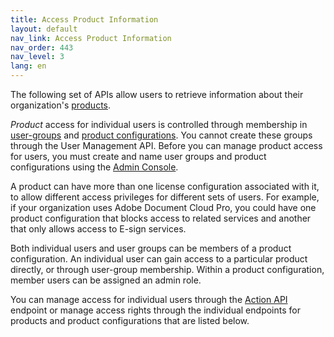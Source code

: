 ```yaml
---
title: Access Product Information
layout: default
nav_link: Access Product Information
nav_order: 443
nav_level: 3
lang: en
---
```


The following set of APIs allow users to retrieve information about their organization's [products](glossary.html#product).

_Product_ access for individual users is controlled through membership in [user-groups](glossary.html#usergroup) and [product configurations](glossary.html#plc). You cannot create these groups through the User Management API. Before you can manage product access for users, you must create and name user groups and product configurations using the [Admin Console](glossary.html#adminconsole).

A product can have more than one license configuration associated with it, to allow different access privileges for different sets of users. For example, if your organization uses Adobe Document Cloud Pro, you could have one product configuration that blocks access to related services and another that only allows access to E-sign services.

Both individual users and user groups can be members of a product configuration. An individual user can gain access to a particular product directly, or through user-group membership. Within a product configuration, member users can be assigned an admin role.

You can manage access for individual users through the [Action API](ActionsRef.html) endpoint or manage access rights through the individual endpoints for products and product configurations that are listed below.